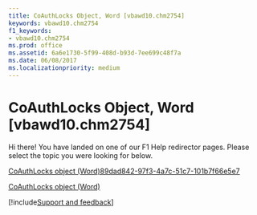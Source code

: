 ```yaml
---
title: CoAuthLocks Object, Word [vbawd10.chm2754]
keywords: vbawd10.chm2754
f1_keywords:
- vbawd10.chm2754
ms.prod: office
ms.assetid: 6a6e1730-5f99-408d-b93d-7ee699c48f7a
ms.date: 06/08/2017
ms.localizationpriority: medium
---
```



# CoAuthLocks Object, Word [vbawd10.chm2754]

Hi there! You have landed on one of our F1 Help redirector pages. Please select the topic you were looking for below.

[CoAuthLocks object (Word)89dad842-97f3-4a7c-51c7-101b7f66e5e7](https://msdn.microsoft.com/library/89dad842-97f3-4a7c-51c7-101b7f66e5e7%28Office.15%29.aspx)

[CoAuthLocks object (Word)](https://msdn.microsoft.com/library/589763ed-8463-6988-3817-9c2152506d16%28Office.15%29.aspx)

[!include[Support and feedback](~/includes/feedback-boilerplate.md)]